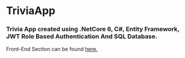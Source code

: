 # TriviaApp
### Trivia App created using .NetCore 6, C#, Entity Framework, JWT Role Based Authentication And SQL Database. 

Front-End Section can be found [here.](https://github.com/misa301222/trivia-app)
